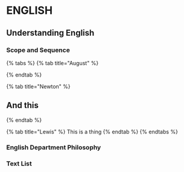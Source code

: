 # ENGLISH

## Understanding English

### Scope and Sequence

{% tabs %}
{% tab title="August" %}

{% endtab %}

{% tab title="Newton" %}
## And this
{% endtab %}

{% tab title="Lewis" %}
This is a thing
{% endtab %}
{% endtabs %}

### English Department Philosophy

### Text List

